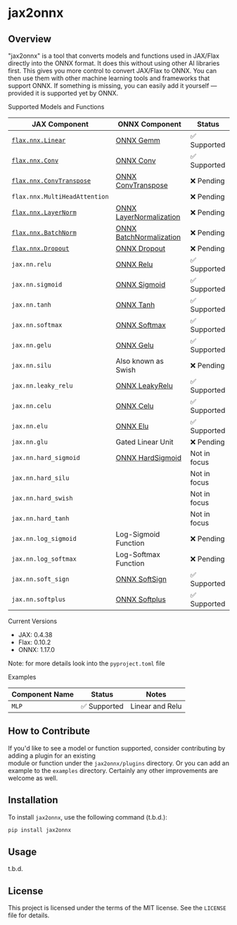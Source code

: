 # jax2onnx

## Overview
"jax2onnx" is a tool that converts models and functions used in JAX/Flax directly into the ONNX format. 
It does this without using other AI libraries first. This gives you more control to convert JAX/Flax to ONNX. 
You can then use them with other machine learning tools and frameworks that support ONNX. If something is missing, 
you can easily add it yourself — provided it is supported yet by ONNX.

Supported Models and Functions

| JAX Component                                                                                                   | ONNX Component                                                                    | Status       |
|------------------------------------------------------------------------------------------------------------------|---------------------------------------------------------------------------------|--------------|
| [`flax.nnx.Linear`](https://flax.readthedocs.io/en/latest/api_reference/flax.nnx/nn/linear.html#flax.nnx.Linear) | [ONNX Gemm](https://onnx.ai/onnx/operators/onnx__Gemm.html#gemm-13)             | ✅ Supported  |
| [`flax.nnx.Conv`](https://flax.readthedocs.io/en/latest/api_reference/flax.nnx/nn/conv.html#flax.nnx.Conv)       | [ONNX Conv](https://onnx.ai/onnx/operators/onnx__Conv.html#conv-11)             | ✅ Supported  |
| [`flax.nnx.ConvTranspose`](https://flax.readthedocs.io/en/latest/api_reference/flax.nnx/nn/conv.html#flax.nnx.ConvTranspose) | [ONNX ConvTranspose](https://onnx.ai/onnx/operators/onnx__ConvTranspose.html#convtranspose-11) | ❌ Pending    |
| `flax.nnx.MultiHeadAttention`                                                                                    |                                                                                 | ❌ Pending    |
| [`flax.nnx.LayerNorm`](https://flax.readthedocs.io/en/latest/api_reference/flax.nnx/nn/normalization.html#flax.nnx.LayerNorm) | [ONNX LayerNormalization](https://onnx.ai/onnx/operators/onnx__LayerNormalization.html) | ❌ Pending    |
| [`flax.nnx.BatchNorm`](https://flax.readthedocs.io/en/latest/api_reference/flax.nnx/nn/normalization.html#flax.nnx.BatchNorm) | [ONNX BatchNormalization](https://onnx.ai/onnx/operators/onnx__BatchNormalization.html) | ❌ Pending    |
| [`flax.nnx.Dropout`](https://flax.readthedocs.io/en/latest/api_reference/flax.nnx/nn/dropout.html#flax.nnx.Dropout) | [ONNX Dropout](https://onnx.ai/onnx/operators/onnx__Dropout.html)               | ❌ Pending    |
| `jax.nn.relu`                                                                                                    | [ONNX Relu](https://onnx.ai/onnx/operators/onnx__Relu.html#relu-6)              | ✅ Supported  |
| `jax.nn.sigmoid`                                                                                                 | [ONNX Sigmoid](https://onnx.ai/onnx/operators/onnx__Sigmoid.html#sigmoid-6)     | ✅ Supported  |
| `jax.nn.tanh`                                                                                                    | [ONNX Tanh](https://onnx.ai/onnx/operators/onnx__Tanh.html#tanh-6)              | ✅ Supported  |
| `jax.nn.softmax`                                                                                                 | [ONNX Softmax](https://onnx.ai/onnx/operators/onnx__Softmax.html#softmax-13)    | ✅ Supported  |
| `jax.nn.gelu`                                                                                                    | [ONNX Gelu](https://onnx.ai/onnx/operators/onnx__Gelu.html#gelu)                | ✅ Supported  |
| `jax.nn.silu`                                                                                                    | Also known as Swish                                                             | ❌ Pending    |
| `jax.nn.leaky_relu`                                                                                              | [ONNX LeakyRelu](https://onnx.ai/onnx/operators/onnx__LeakyRelu.html#leakyrelu-6) | ✅ Supported  |
| `jax.nn.celu`                                                                                                    | [ONNX Celu](https://onnx.ai/onnx/operators/onnx__Celu.html)                     | ✅ Supported  |
| `jax.nn.elu`                                                                                                     | [ONNX Elu](https://onnx.ai/onnx/operators/onnx__Elu.html)                       | ✅ Supported  |
| `jax.nn.glu`                                                                                                     | Gated Linear Unit                                                               | ❌ Pending    |
| `jax.nn.hard_sigmoid`                                                                                            | [ONNX HardSigmoid](https://onnx.ai/onnx/operators/onnx__HardSigmoid.html)       | Not in focus  |
| `jax.nn.hard_silu`                                                                                               |                                                                                 | Not in focus  |
| `jax.nn.hard_swish`                                                                                              |                                                                                 | Not in focus  |
| `jax.nn.hard_tanh`                                                                                               |                                                                                 | Not in focus  |
| `jax.nn.log_sigmoid`                                                                                             | Log-Sigmoid Function                                                            | ❌ Pending    |
| `jax.nn.log_softmax`                                                                                             | Log-Softmax Function                                                            | ❌ Pending    |
| `jax.nn.soft_sign`                                                                                               | [ONNX SoftSign](https://onnx.ai/onnx/operators/onnx__Softsign.html)             | ✅ Supported  |
| `jax.nn.softplus`                                                                                                | [ONNX Softplus](https://onnx.ai/onnx/operators/onnx__Softplus.html)             | ✅ Supported  |


Current Versions
* JAX: 0.4.38
* Flax: 0.10.2
* ONNX: 1.17.0

Note: for more details look into the `pyproject.toml` file

Examples

 | Component Name | Status      | Notes           |
 |----------------|-------------|-----------------|
 | `MLP`          | ✅ Supported | Linear and Relu |

## How to Contribute

If you'd like to see a model or function supported, consider contributing by adding a plugin for an existing   
module or function under the `jax2onnx/plugins` directory. Or you can add an example to the `examples` directory. 
Certainly any other improvements are welcome as well.

## Installation

To install `jax2onnx`, use the following command (t.b.d.):

```bash
pip install jax2onnx  
```

## Usage
t.b.d.
 

## License

This project is licensed under the terms of the MIT license. See the `LICENSE` file for details.

